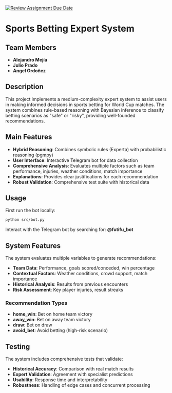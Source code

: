 [![Review Assignment Due Date](https://classroom.github.com/assets/deadline-readme-button-22041afd0340ce965d47ae6ef1cefeee28c7c493a6346c4f15d667ab976d596c.svg)](https://classroom.github.com/a/irotxg5d)

# Sports Betting Expert System

## Team Members

- **Alejandro Mejía**
- **Julio Prado**
- **Angel Ordoñez**

## Description

This project implements a medium-complexity expert system to assist users in making informed decisions in sports betting for World Cup matches. The system combines rule-based reasoning with Bayesian inference to classify betting scenarios as "safe" or "risky", providing well-founded recommendations.

## Main Features

- **Hybrid Reasoning**: Combines symbolic rules (Experta) with probabilistic reasoning (pgmpy)
- **User Interface**: Interactive Telegram bot for data collection
- **Comprehensive Analysis**: Evaluates multiple factors such as team performance, injuries, weather conditions, match importance
- **Explanations**: Provides clear justifications for each recommendation
- **Robust Validation**: Comprehensive test suite with historical data

## Usage

First run the bot locally:
```bash
python src/bot.py
```

Interact with the Telegram bot by searching for: **@futifu_bot**


## System Features

The system evaluates multiple variables to generate recommendations:

- **Team Data**: Performance, goals scored/conceded, win percentage
- **Contextual Factors**: Weather conditions, crowd support, match importance
- **Historical Analysis**: Results from previous encounters
- **Risk Assessment**: Key player injuries, result streaks

### Recommendation Types

- **home_win**: Bet on home team victory
- **away_win**: Bet on away team victory
- **draw**: Bet on draw
- **avoid_bet**: Avoid betting (high-risk scenario)

## Testing

The system includes comprehensive tests that validate:

- **Historical Accuracy**: Comparison with real match results
- **Expert Validation**: Agreement with specialist predictions
- **Usability**: Response time and interpretability
- **Robustness**: Handling of edge cases and concurrent processing


